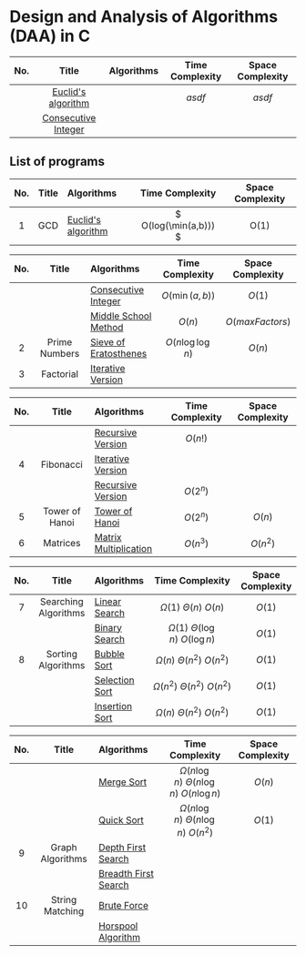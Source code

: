 # Design and Analysis of Algorithms (DAA) in C

| No. |        Title         | Algorithms                                               |                Time Complexity                 | Space Complexity |
|:---:|:--------------------:|:---------------------------------------------------------|:----------------------------------------------:|:----------------:|
||[Euclid's algorithm](GCD/euclidsAlgorithm.c)||$`asdf`$|$`asdf`$|
||[Consecutive Integer](GCD/consecutiveInteger.c)||||

## List of programs

| No. |        Title         | Algorithms                                               |                Time Complexity                 | Space Complexity |
|:---:|:--------------------:|:---------------------------------------------------------|:----------------------------------------------:|:----------------:|
|  1  |         GCD          | [Euclid's algorithm](GCD/euclidsAlgorithm.c)             |            $ O(log(\min(a,b))) $        |      O(1)      |

| No. |        Title         | Algorithms                                               |                Time Complexity                 | Space Complexity |
|:---:|:--------------------:|:---------------------------------------------------------|:----------------------------------------------:|:----------------:|
|     |                      | [Consecutive Integer](GCD/consecutiveInteger.c)          |                $`O(\min(a,b))`$                |      $O(1)$      |
|     |                      | [Middle School Method](GCD/combined.c)                   |                     $O(n)$                     | $O(maxFactors)$  |
|  2  |    Prime Numbers     | [Sieve of Eratosthenes](PrimeNumbers/sieve.c)            |                $O(n\log\log n)$                |      $O(n)$      |
|  3  |      Factorial       | [Iterative Version](Fibonacci/iteration.c)               |                                                |                  |

| No. |        Title         | Algorithms                                               |                Time Complexity                 | Space Complexity |
|:---:|:--------------------:|:---------------------------------------------------------|:----------------------------------------------:|:----------------:|
|     |                      | [Recursive Version](Fibonacci/recursion.c)               |                    $O(n!)$                     |                  |
|  4  |      Fibonacci       | [Iterative Version](Factorial/iteration.c)               |                                                |                  |
|     |                      | [Recursive Version](Factorial/recursion.c)               |                    $O(2^n)$                    |                  |
|  5  |    Tower of Hanoi    | [Tower of Hanoi](TowerOfHanoi/toh.c)                     |                    $O(2^n)$                    |      $O(n)$      |
|  6  |       Matrices       | [Matrix Multiplication](Matrices/matrixMultiplication.c) |                    $O(n^3)$                    |     $O(n^2)$     |

| No. |        Title         | Algorithms                                               |                Time Complexity                 | Space Complexity |
|:---:|:--------------------:|:---------------------------------------------------------|:----------------------------------------------:|:----------------:|
|  7  | Searching Algorithms | [Linear Search](Search/linearSearch.c)                   |          $\Omega(1)\ \Theta(n)\ O(n)$          |      $O(1)$      |
|     |                      | [Binary Search](Search/binarySearch.c)                   |     $\Omega(1)\ \Theta(\log n)\ O(\log n)$     |      $O(1)$      |
|  8  |  Sorting Algorithms  | [Bubble Sort](Sorting/bubbleSort.c)                      |        $\Omega(n)\ \Theta(n^2)\ O(n^2)$        |      $O(1)$      |
|     |                      | [Selection Sort](Sorting/selectionSort.c)                |       $\Omega(n^2)\ \Theta(n^2)\ O(n^2)$       |      $O(1)$      |
|     |                      | [Insertion Sort](Sorting/insertionSort.c)                |        $\Omega(n)\ \Theta(n^2)\ O(n^2)$        |      $O(1)$      |

| No. |        Title         | Algorithms                                               |                Time Complexity                 | Space Complexity |
|:---:|:--------------------:|:---------------------------------------------------------|:----------------------------------------------:|:----------------:|
|     |                      | [Merge Sort](Sorting/mergeSort.c)                        | $\Omega(n\log n)\ \Theta(n\log n)\ O(n\log n)$ |      $O(n)$      |
|     |                      | [Quick Sort](Sorting/quickSort.c)                        |   $\Omega(n\log n)\ \Theta(n\log n)\ O(n^2)$   |      $O(1)$      |
|  9  |   Graph Algorithms   | [Depth First Search](GraphAlgorithms/dfs.c)              |                                                |                  |
|     |                      | [Breadth First Search](GraphAlgorithms/bfs.c)            |                                                |                  |
| 10  |   String Matching    | [Brute Force](StringMatching/bruteForce.c)               |                                                |                  |
|     |                      | [Horspool Algorithm](StringMatching/horsepool.c)         |                                                |                  |


